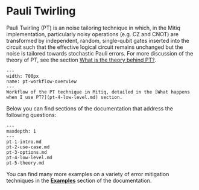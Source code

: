 # Pauli Twirling

Pauli Twirling (PT) is an noise tailoring technique in which,
in the Mitiq implementation, particularly noisy operations (e.g. CZ and CNOT)
are transformed by independent, random, single-qubit gates inserted into
the circuit such that the effective logical circuit remains unchanged
but the noise is tailored towards stochastic Pauli errors.
For more discussion of the theory of PT, see the section [What is the theory
behind PT?](pt-5-theory.md).

```{figure} ../img/pt_workflow.svg
---
width: 700px
name: pt-workflow-overview
---
Workflow of the PT technique in Mitiq, detailed in the [What happens when I use PT?](pt-4-low-level.md) section.
```

Below you can find sections of the documentation that address the following questions:

```{toctree}
---
maxdepth: 1
---
pt-1-intro.md
pt-2-use-case.md
pt-3-options.md
pt-4-low-level.md
pt-5-theory.md
```

You can find many more examples on a variety of error mitigation techniques in the **[Examples](../examples/examples.md)** section of
the documentation.
